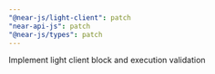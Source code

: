 ```yaml
---
"@near-js/light-client": patch
"near-api-js": patch
"@near-js/types": patch
---
```


Implement light client block and execution validation
